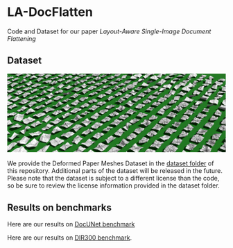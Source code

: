 # LA-DocFlatten
Code and Dataset for our paper _Layout-Aware Single-Image Document Flattening_


## Dataset
<img src="https://raw.githubusercontent.com/BunnySoCrazy/LA-DocFlatten/main/dataset/assets/teaser_.jpg" alt="Teaser Image" width="1024"/>

We provide the Deformed Paper Meshes Dataset in the [dataset folder](./dataset) of this repository. Additional parts of the dataset will be released in the future.
Please note that the dataset is subject to a different license than the code, so be sure to review the license information provided in the dataset folder.


## Results on benchmarks

Here are our results on [DocUNet benchmark](https://drive.google.com/drive/folders/1gScdx5EvAulhQNewSHGG2SI-IrtFpHL8)

Here are our results on [DIR300 benchmark](https://drive.google.com/drive/folders/1I6v5deUvLNXbIYQ-Qz7oCbciu7ZpN3B4).
